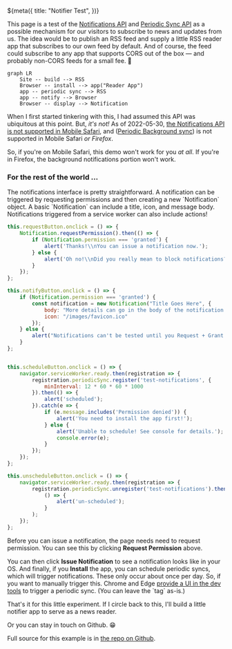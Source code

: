 ${meta({
	title: "Notifier Test",
})}

This page is a test of the [Notifications API](https://developer.mozilla.org/en-US/docs/Web/API/Notifications_API) and [Periodic Sync API](https://developer.mozilla.org/en-US/docs/Web/API/Web_Periodic_Background_Synchronization_API) as a possible mechanism for our visitors to subscribe to news and updates from us. The idea would be to publish an RSS feed and supply a little RSS reader app that subscribes to our own feed by default. And of course, the feed could subscribe to any app that supports CORS out of the box &mdash; and probably non-CORS feeds for a small fee. 💸

```mermaid
graph LR
	Site -- build --> RSS
	Browser -- install --> app("Reader App")
	app -- periodic sync --> RSS
	app -- notify --> Browser
	Browser -- display --> Notification
```

When I first started tinkering with this, I had assumed this API was ubiquitous at this point. But, *it's not!* As of 2022-05-30, [the Notifications API is not supported in Mobile Safari](https://developer.mozilla.org/en-US/docs/Web/API/Notification/Notification#browser_compatibility), and ([Periodic Background sync](https://developer.mozilla.org/en-US/docs/Web/API/Web_Periodic_Background_Synchronization_API#browser_compatibility)) is not supported in Mobile Safari *or Firefox*.

So, if you're on Mobile Safari, this demo won't work for you *at all*. If you're in Firefox, the background notifications portion won't work.

### For the rest of the world ...

The notifications interface is pretty straightforward. A notification can be triggered by requesting permissions and then creating a new \`Notification\` object. A basic \`Notification\` can include a title, icon, and message body. Notifications triggered from a service worker can also include actions!

```js
this.requestButton.onclick = () => {
	Notification.requestPermission().then(() => {
		if (Notification.permission === 'granted') {
			alert('Thanks!\\nYou can issue a notification now.');
		} else {
			alert('Oh no!\\nDid you really mean to block notifications???');
		}
	});
};

this.notifyButton.onclick = () => {
	if (Notification.permission === 'granted') {
		const notification = new Notification("Title Goes Here", {
			body: "More details can go in the body of the notification. You can also specify an icon.",
			icon: "/images/favicon.ico"
		});
	} else {
		alert("Notifications can't be tested until you Request + Grant permission.\\n(You can revoke permissions later.)")
	}
};


this.scheduleButton.onclick = () => {
	navigator.serviceWorker.ready.then(registration => {
		registration.periodicSync.register('test-notifications', {
			minInterval: 12 * 60 * 60 * 1000
		}).then(() => {
			alert('scheduled');
		}).catch(e => {
			if (e.message.includes('Permission denied')) {
				alert('You need to install the app first!');
			} else {
				alert('Unable to schedule! See console for details.');
				console.error(e);
			}
		});
	});
};

this.unscheduleButton.onclick = () => {
	navigator.serviceWorker.ready.then(registration => {
		registration.periodicSync.unregister('test-notifications').then(
			() => {
				alert('un-scheduled');
			}
		);
	});
};
```

<div><tpdc:notificationtest></tpdc:notificationtest></div>

Before you can issue a notification, the page needs need to request permission. You can see this by clicking **Request Permission** above.

You can then click **Issue Notification** to see a notification looks like in your OS. And finally, if you **Install** the app, you can schedule periodic syncs, which will trigger notifications. These only occur about once per day. So, if you want to manually trigger this. Chrome and Edge [provide a UI in the dev tools](https://devtoolstips.org/tips/en/force-pwa-periodic-sync/) to trigger a periodic sync. (You can leave the \`tag\` as-is.)

That's it for this little experiment. If I circle back to this, I'll build a little notifier app to serve as a news reader.

Or you can stay in touch on Github. 😁

<div><tpdc:subscribe></tpdc:subscribe></div>

Full source for this example is in [the repo on Github](https://github.com/svidgen/www.thepointless.com/blob/master/src/routes/experimental/notifier/).

<script src='index.js'></script>
